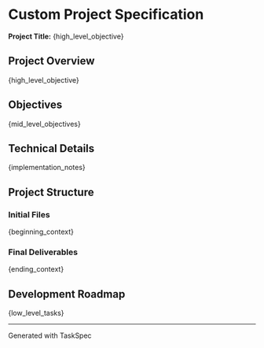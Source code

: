 # Custom Project Specification

**Project Title:** {high_level_objective}

## Project Overview
{high_level_objective}

## Objectives
{mid_level_objectives}

## Technical Details
{implementation_notes}

## Project Structure
### Initial Files
{beginning_context}

### Final Deliverables
{ending_context}

## Development Roadmap
{low_level_tasks}

---
Generated with TaskSpec
